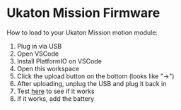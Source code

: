 # Ukaton Mission Firmware

How to load to your Ukaton Mission motion module:  
1. Plug in via USB  
2. Open VSCode
3. Install PlatformIO on VSCode
4. Open this workspace
5. Click the upload button on the bottom (looks like "->")
6. After uploading, unplug the USB and plug it back in
7. Test [here](https://ukaton-side-mission-dev.glitch.me/visualization) to see if it works
8. If it works, add the battery
